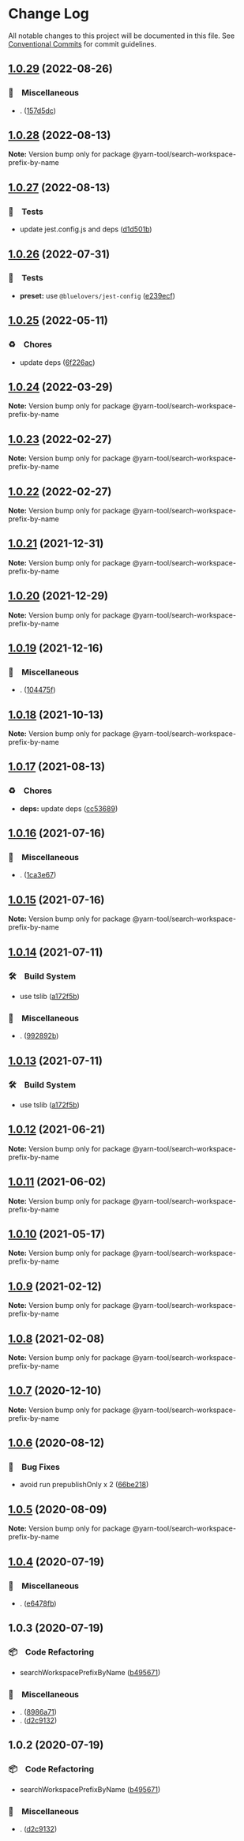 # Change Log

All notable changes to this project will be documented in this file.
See [Conventional Commits](https://conventionalcommits.org) for commit guidelines.

## [1.0.29](https://github.com/bluelovers/ws-yarn-workspaces/compare/@yarn-tool/search-workspace-prefix-by-name@1.0.28...@yarn-tool/search-workspace-prefix-by-name@1.0.29) (2022-08-26)



### 🔖　Miscellaneous

* . ([157d5dc](https://github.com/bluelovers/ws-yarn-workspaces/commit/157d5dc8959261d9326f6e633987182898ae9670))



## [1.0.28](https://github.com/bluelovers/ws-yarn-workspaces/compare/@yarn-tool/search-workspace-prefix-by-name@1.0.27...@yarn-tool/search-workspace-prefix-by-name@1.0.28) (2022-08-13)

**Note:** Version bump only for package @yarn-tool/search-workspace-prefix-by-name





## [1.0.27](https://github.com/bluelovers/ws-yarn-workspaces/compare/@yarn-tool/search-workspace-prefix-by-name@1.0.26...@yarn-tool/search-workspace-prefix-by-name@1.0.27) (2022-08-13)


### 🚨　Tests

* update jest.config.js and deps ([d1d501b](https://github.com/bluelovers/ws-yarn-workspaces/commit/d1d501ba059130bd8f90e6eaa266084110698011))





## [1.0.26](https://github.com/bluelovers/ws-yarn-workspaces/compare/@yarn-tool/search-workspace-prefix-by-name@1.0.25...@yarn-tool/search-workspace-prefix-by-name@1.0.26) (2022-07-31)


### 🚨　Tests

* **preset:** use `@bluelovers/jest-config` ([e239ecf](https://github.com/bluelovers/ws-yarn-workspaces/commit/e239ecf606d82930c6036ec1241bf3b4a1095423))





## [1.0.25](https://github.com/bluelovers/ws-yarn-workspaces/compare/@yarn-tool/search-workspace-prefix-by-name@1.0.24...@yarn-tool/search-workspace-prefix-by-name@1.0.25) (2022-05-11)


### ♻️　Chores

* update deps ([6f226ac](https://github.com/bluelovers/ws-yarn-workspaces/commit/6f226acfd22f0b213eaa8a84886f8391284b1fcf))





## [1.0.24](https://github.com/bluelovers/ws-yarn-workspaces/compare/@yarn-tool/search-workspace-prefix-by-name@1.0.23...@yarn-tool/search-workspace-prefix-by-name@1.0.24) (2022-03-29)

**Note:** Version bump only for package @yarn-tool/search-workspace-prefix-by-name





## [1.0.23](https://github.com/bluelovers/ws-yarn-workspaces/compare/@yarn-tool/search-workspace-prefix-by-name@1.0.21...@yarn-tool/search-workspace-prefix-by-name@1.0.23) (2022-02-27)

**Note:** Version bump only for package @yarn-tool/search-workspace-prefix-by-name





## [1.0.22](https://github.com/bluelovers/ws-yarn-workspaces/compare/@yarn-tool/search-workspace-prefix-by-name@1.0.21...@yarn-tool/search-workspace-prefix-by-name@1.0.22) (2022-02-27)

**Note:** Version bump only for package @yarn-tool/search-workspace-prefix-by-name





## [1.0.21](https://github.com/bluelovers/ws-yarn-workspaces/compare/@yarn-tool/search-workspace-prefix-by-name@1.0.20...@yarn-tool/search-workspace-prefix-by-name@1.0.21) (2021-12-31)

**Note:** Version bump only for package @yarn-tool/search-workspace-prefix-by-name





## [1.0.20](https://github.com/bluelovers/ws-yarn-workspaces/compare/@yarn-tool/search-workspace-prefix-by-name@1.0.19...@yarn-tool/search-workspace-prefix-by-name@1.0.20) (2021-12-29)

**Note:** Version bump only for package @yarn-tool/search-workspace-prefix-by-name





## [1.0.19](https://github.com/bluelovers/ws-yarn-workspaces/compare/@yarn-tool/search-workspace-prefix-by-name@1.0.18...@yarn-tool/search-workspace-prefix-by-name@1.0.19) (2021-12-16)


### 🔖　Miscellaneous

* . ([104475f](https://github.com/bluelovers/ws-yarn-workspaces/commit/104475f2baa62e53dcc4cd6f3fb3a425cba1c88d))





## [1.0.18](https://github.com/bluelovers/ws-yarn-workspaces/compare/@yarn-tool/search-workspace-prefix-by-name@1.0.17...@yarn-tool/search-workspace-prefix-by-name@1.0.18) (2021-10-13)

**Note:** Version bump only for package @yarn-tool/search-workspace-prefix-by-name





## [1.0.17](https://github.com/bluelovers/ws-yarn-workspaces/compare/@yarn-tool/search-workspace-prefix-by-name@1.0.16...@yarn-tool/search-workspace-prefix-by-name@1.0.17) (2021-08-13)


### ♻️　Chores

* **deps:** update deps ([cc53689](https://github.com/bluelovers/ws-yarn-workspaces/commit/cc53689dadd1334672807d4737c0e6400b15aba0))





## [1.0.16](https://github.com/bluelovers/ws-yarn-workspaces/compare/@yarn-tool/search-workspace-prefix-by-name@1.0.14...@yarn-tool/search-workspace-prefix-by-name@1.0.16) (2021-07-16)


### 🔖　Miscellaneous

* . ([1ca3e67](https://github.com/bluelovers/ws-yarn-workspaces/commit/1ca3e671f12b47170bfdd2f38e9e515f3d63d961))





## [1.0.15](https://github.com/bluelovers/ws-yarn-workspaces/compare/@yarn-tool/search-workspace-prefix-by-name@1.0.14...@yarn-tool/search-workspace-prefix-by-name@1.0.15) (2021-07-16)

**Note:** Version bump only for package @yarn-tool/search-workspace-prefix-by-name





## [1.0.14](https://github.com/bluelovers/ws-yarn-workspaces/compare/@yarn-tool/search-workspace-prefix-by-name@1.0.12...@yarn-tool/search-workspace-prefix-by-name@1.0.14) (2021-07-11)


### 🛠　Build System

* use tslib ([a172f5b](https://github.com/bluelovers/ws-yarn-workspaces/commit/a172f5b85b6b74256ebc8707435e0756adfd533a))


### 🔖　Miscellaneous

* . ([992892b](https://github.com/bluelovers/ws-yarn-workspaces/commit/992892bbf110cad2a8ee559521fc64506700e228))





## [1.0.13](https://github.com/bluelovers/ws-yarn-workspaces/compare/@yarn-tool/search-workspace-prefix-by-name@1.0.12...@yarn-tool/search-workspace-prefix-by-name@1.0.13) (2021-07-11)


### 🛠　Build System

* use tslib ([a172f5b](https://github.com/bluelovers/ws-yarn-workspaces/commit/a172f5b85b6b74256ebc8707435e0756adfd533a))





## [1.0.12](https://github.com/bluelovers/ws-yarn-workspaces/compare/@yarn-tool/search-workspace-prefix-by-name@1.0.11...@yarn-tool/search-workspace-prefix-by-name@1.0.12) (2021-06-21)

**Note:** Version bump only for package @yarn-tool/search-workspace-prefix-by-name





## [1.0.11](https://github.com/bluelovers/ws-yarn-workspaces/compare/@yarn-tool/search-workspace-prefix-by-name@1.0.10...@yarn-tool/search-workspace-prefix-by-name@1.0.11) (2021-06-02)

**Note:** Version bump only for package @yarn-tool/search-workspace-prefix-by-name





## [1.0.10](https://github.com/bluelovers/ws-yarn-workspaces/compare/@yarn-tool/search-workspace-prefix-by-name@1.0.9...@yarn-tool/search-workspace-prefix-by-name@1.0.10) (2021-05-17)

**Note:** Version bump only for package @yarn-tool/search-workspace-prefix-by-name





## [1.0.9](https://github.com/bluelovers/ws-yarn-workspaces/compare/@yarn-tool/search-workspace-prefix-by-name@1.0.8...@yarn-tool/search-workspace-prefix-by-name@1.0.9) (2021-02-12)

**Note:** Version bump only for package @yarn-tool/search-workspace-prefix-by-name





## [1.0.8](https://github.com/bluelovers/ws-yarn-workspaces/compare/@yarn-tool/search-workspace-prefix-by-name@1.0.7...@yarn-tool/search-workspace-prefix-by-name@1.0.8) (2021-02-08)

**Note:** Version bump only for package @yarn-tool/search-workspace-prefix-by-name





## [1.0.7](https://github.com/bluelovers/ws-yarn-workspaces/compare/@yarn-tool/search-workspace-prefix-by-name@1.0.6...@yarn-tool/search-workspace-prefix-by-name@1.0.7) (2020-12-10)

**Note:** Version bump only for package @yarn-tool/search-workspace-prefix-by-name





## [1.0.6](https://github.com/bluelovers/ws-yarn-workspaces/compare/@yarn-tool/search-workspace-prefix-by-name@1.0.5...@yarn-tool/search-workspace-prefix-by-name@1.0.6) (2020-08-12)


### 🐛　Bug Fixes

* avoid run prepublishOnly x 2 ([66be218](https://github.com/bluelovers/ws-yarn-workspaces/commit/66be2186a617129e9c9594882ef2ccfa843c6a24))





## [1.0.5](https://github.com/bluelovers/ws-yarn-workspaces/compare/@yarn-tool/search-workspace-prefix-by-name@1.0.4...@yarn-tool/search-workspace-prefix-by-name@1.0.5) (2020-08-09)

**Note:** Version bump only for package @yarn-tool/search-workspace-prefix-by-name





## [1.0.4](https://github.com/bluelovers/ws-yarn-workspaces/compare/@yarn-tool/search-workspace-prefix-by-name@1.0.3...@yarn-tool/search-workspace-prefix-by-name@1.0.4) (2020-07-19)


### 🔖　Miscellaneous

* . ([e6478fb](https://github.com/bluelovers/ws-yarn-workspaces/commit/e6478fb9e579ca2eb0315141a5aa05b0b86a1b07))





## 1.0.3 (2020-07-19)


### 📦　Code Refactoring

* searchWorkspacePrefixByName ([b495671](https://github.com/bluelovers/ws-yarn-workspaces/commit/b495671030345218f7df715b29cb50a751cdb5d9))


### 🔖　Miscellaneous

* . ([8986a71](https://github.com/bluelovers/ws-yarn-workspaces/commit/8986a714a1902681563c7ee6a8591019043b38ef))
* . ([d2c9132](https://github.com/bluelovers/ws-yarn-workspaces/commit/d2c9132a20002352b271d6dc7acaf21983586fcb))





## 1.0.2 (2020-07-19)


### 📦　Code Refactoring

* searchWorkspacePrefixByName ([b495671](https://github.com/bluelovers/ws-yarn-workspaces/commit/b495671030345218f7df715b29cb50a751cdb5d9))


### 🔖　Miscellaneous

* . ([d2c9132](https://github.com/bluelovers/ws-yarn-workspaces/commit/d2c9132a20002352b271d6dc7acaf21983586fcb))
